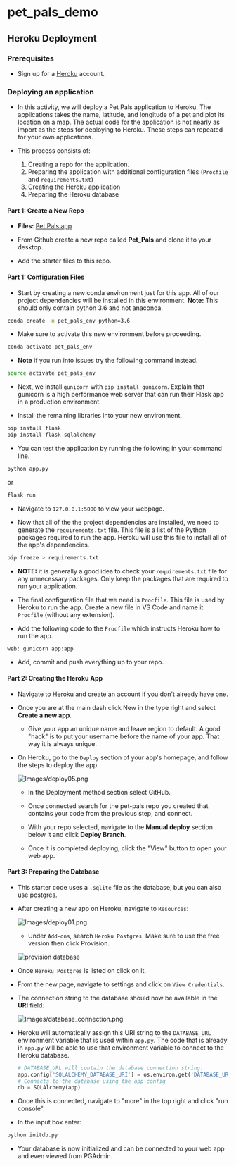 # pet_pals_demo

## Heroku Deployment

### Prerequisites

* Sign up for a [Heroku](https://www.heroku.com) account.

### Deploying an application

* In this activity, we will deploy a Pet Pals application to Heroku. The applications takes the name, latitude, and longitude of a pet and plot its location on a map. The actual code for the application is not nearly as import as the steps for deploying to Heroku. These steps can repeated for your own applications.

* This process consists of:

  1. Creating a repo for the application.
  2. Preparing the application with additional configuration files (`Procfile` and `requirements.txt`)
  3. Creating the Heroku application
  4. Preparing the Heroku database

#### Part 1: Create a New Repo

* **Files:** [Pet Pals app](./Starter)

* From Github create a new repo called **Pet_Pals** and clone it to your desktop.

* Add the starter files to this repo.

#### Part 1: Configuration Files

* Start by creating a new conda environment just for this app. All of our project dependencies will be installed in this environment. **Note:** This should only contain python 3.6 and not anaconda.

```sh
conda create -n pet_pals_env python=3.6
```

* Make sure to activate this new environment before proceeding.

```sh
conda activate pet_pals_env
```

* **Note** if you run into issues try the following command instead.

```sh
source activate pet_pals_env
```

* Next, we install `gunicorn` with `pip install gunicorn`. Explain that gunicorn is a high performance web server that can run their Flask app in a production environment.

* Install the remaining libraries into your new environment.

```sh
pip install flask
pip install flask-sqlalchemy
```

* You can test the application by running the following in your command line.

```python
python app.py
```
or
```sh
flask run
```

* Navigate to `127.0.0.1:5000` to view your webpage.

* Now that all of the the project dependencies are installed, we need to generate the `requirements.txt` file. This file is a list of the Python packages required to run the app. Heroku will use this file to install all of the app's dependencies.

```sh
pip freeze > requirements.txt
```

* **NOTE:** it is generally a good idea to check your `requirements.txt` file for any unnecessary packages. Only keep the packages that are required to run your application.

* The final configuration file that we need is `Procfile`. This file is used by Heroku to run the app. Create a new file in VS Code and name it `Procfile` (without any extension).

* Add the following code to the `Procfile` which instructs Heroku how to run the app.

```sh
web: gunicorn app:app
```

* Add, commit and push everything up to your repo.

#### Part 2: Creating the Heroku App

* Navigate to [Heroku](https://www.heroku.com) and create an account if you don't already have one.

* Once you are at the main dash click New in the type right and select **Create a new app**.

  * Give your app an unique name and leave region to default. A good "hack" is to put your username before the name of your app. That way it is always unique.

* On Heroku, go to the `Deploy` section of your app's homepage, and follow the steps to deploy the app.

  ![Images/deploy05.png](Images/deploy05.png)

  * In the Deployment method section select GitHub.

  * Once connected search for the pet-pals repo you created that contains your code from the previous step, and connect.

  * With your repo selected, navigate to the **Manual deploy** section below it and click **Deploy Branch**.

  * Once it is completed deploying, click the "View" button to open your web app.

#### Part 3: Preparing the Database

* This starter code uses a `.sqlite` file as the database, but you can also use postgres.

* After creating a new app on Heroku, navigate to `Resources`:

  ![Images/deploy01.png](Images/deploy01.png)

  * Under `Add-ons`, search `Heroku Postgres`. Make sure to use the free version then click Provision.

  ![provision database](Images/provision_database.png)

* Once `Heroku Postgres` is listed on click on it.

* From the new page, navigate to settings and click on `View Credentials`.

* The connection string to the database should now be available in the **URI** field:

  ![Images/database_connection.png](Images/database_connection.png)

* Heroku will automatically assign this URI string to the `DATABASE_URL` environment variable that is used within `app.py`. The code that is already in `app.py` will be able to use that environment variable to connect to the Heroku database.

  ```python
  # DATABASE_URL will contain the database connection string:
  app.config['SQLALCHEMY_DATABASE_URI'] = os.environ.get('DATABASE_URL', '')
  # Connects to the database using the app config
  db = SQLAlchemy(app)
  ```

* Once this is connected, navigate to "more" in the top right and click "run console".

* In the input box enter:

```sh
python initdb.py
```

* Your database is now initialized and can be connected to your web app and even viewed from PGAdmin.
